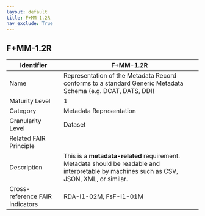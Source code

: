 ```yaml
---
layout: default
title: F+MM-1.2R
nav_exclude: True
---
```


## F+MM-1.2R

| Identifier | F+MM-1.2R |
| ---------- | ----------|
| Name | Representation of the Metadata Record conforms to a standard Generic Metadata Schema (e.g. DCAT, DATS, DDI) |
| Maturity Level | 1 |
| Category | Metadata Representation |
| Granularity Level | Dataset |
| Related FAIR Principle | |
| Description |  This is a **metadata-related** requirement. Metadata should be readable and interpretable by machines such as CSV, JSON, XML, or similar. |
| Cross-reference FAIR indicators | RDA-I1-02M, FsF-I1-01M |
